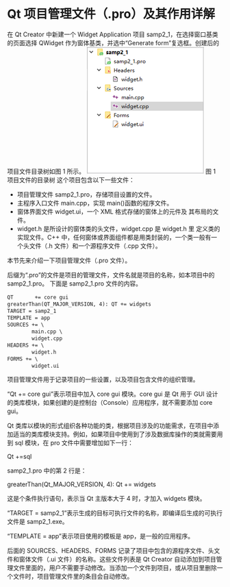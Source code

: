 # Qt 项目管理文件（.pro）及其作用详解

在 Qt Creator 中新建一个 Widget Application 项目 samp2_1，在选择窗口基类的页面选择 QWidget 作为窗体基类，并选中“Generate form”复选框。创建后的项目文件目录树如图 1 所示。
![](img/b47919a6a28a062821df062c25a19986.jpg)
图 1 项目文件的目录树
这个项目包含以下一些文件：

*   项目管理文件 samp2_1.pro，存储项目设置的文件。
*   主程序入口文件 main.cpp，实现 main()函数的程序文件。
*   窗体界面文件 widget.ui，一个 XML 格式存储的窗体上的元件及 其布局的文件。
*   widget.h 是所设计的窗体类的头文件，widget.cpp 是 widget.h 里 定义类的实现文件。C++ 中，任何窗体或界面组件都是用类封装的，一个类一般有一个头文件（.h 文件）和一个源程序文件（.cpp 文件）。

本节先来介绍一下项目管理文件（.pro 文件）。

后缀为“.pro”的文件是项目的管理文件，文件名就是项目的名称，如本项目中的 samp2_1.pro。 下面是 samp2_1.pro 文件的内容。

```
QT       += core gui
greaterThan(QT_MAJOR_VERSION, 4): QT += widgets
TARGET = samp2_1
TEMPLATE = app
SOURCES += \
        main.cpp \
        widget.cpp
HEADERS += \
        widget.h
FORMS += \
        widget.ui
```

项目管理文件用于记录项目的一些设置，以及项目包含文件的组织管理。

“Qt += core gui”表示项目中加入 core gui 模块。core gui 是 Qt 用于 GUI 设计的类库模块，如果创建的是控制台（Console）应用程序，就不需要添加 core gui。

Qt 类库以模块的形式组织各种功能的类，根据项目涉及的功能需求，在项目中添加适当的类库模块支持。例如，如果项目中使用到了涉及数据库操作的类就需要用到 sql 模块，在 pro 文件中需要增加如下一行：

Qt +=sql

samp2_1.pro 中的第 2 行是：

greaterThan(Qt_MAJOR_VERSION, 4): Qt += widgets

这是个条件执行语句，表示当 Qt 主版本大于 4 时，才加入 widgets 模块。

“TARGET = samp2_1”表示生成的目标可执行文件的名称，即编译后生成的可执行文件是 samp2_1.exe。

“TEMPLATE = app”表示项目使用的模板是 app，是一般的应用程序。

后面的 SOURCES、HEADERS、FORMS 记录了项目中包含的源程序文件、头文件和窗体文件（.ui 文件）的名称。这些文件列表是 Qt Creator 自动添加到项目管理文件里面的，用户不需要手动修改。当添加一个文件到项目，或从项目里删除一个文件时，项目管理文件里的条目会自动修改。
